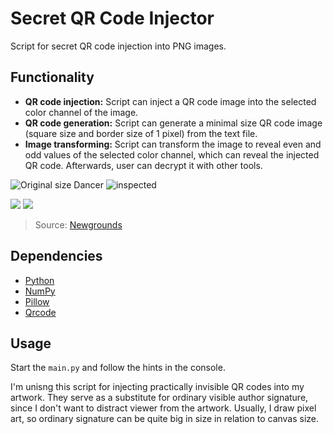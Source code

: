 # Secret QR Code Injector
 Script for secret QR code injection into PNG images.

## Functionality
- **QR code injection:** Script can inject a QR code image into the selected color channel of the image. 
- **QR code generation:** Script can generate a minimal size QR code image (square size and border size of 1 pixel) from the text file.
- **Image transforming:** Script can transform the image to reveal even and odd values of the selected color channel, which can reveal the injected QR code. Afterwards, user can decrypt it with other tools.

![Original size  Dancer](https://github.com/user-attachments/assets/e223972a-6789-40b1-b5bc-0d5a34d6a2c4)
![inspected](https://github.com/user-attachments/assets/c2857985-02a3-4d10-9160-00fe422cac3e)

<img src="https://github.com/user-attachments/assets/ce1b2704-42c8-48f5-82d9-3af8826a038b" width-max="45%" height="auto" />
<img src="https://github.com/user-attachments/assets/eaae93bd-dc0d-43e2-971b-e0d18d9b95b6" width-max="45%" height="auto" />

> Source: [Newgrounds](https://www.newgrounds.com/art/view/redreaperripper/eateot-5-stage-humanized)

## Dependencies
- [Python](https://www.python.org/)
- [NumPy](https://numpy.org/)
- [Pillow](https://pypi.org/project/pillow/)
- [Qrcode](https://pypi.org/project/qrcode/)

## Usage
Start the `main.py` and follow the hints in the console.

I'm unisng this script for injecting practically invisible QR codes into my artwork. They serve as a substitute for ordinary visible author signature, since I don't want to distract viewer from the artwork. Usually, I draw pixel art, so ordinary signature can be quite big in size in relation to canvas size.
